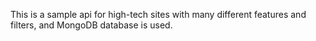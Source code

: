 This is a sample api for high-tech sites with many different features and filters, and MongoDB database is used.
